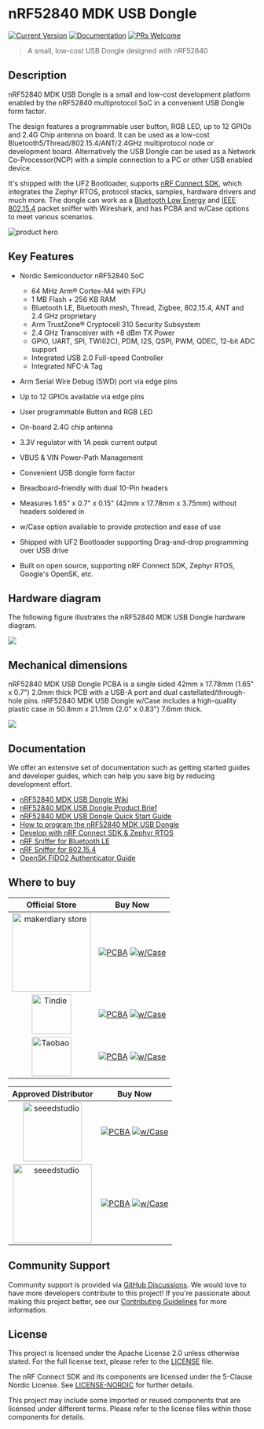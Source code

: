 # nRF52840 MDK USB Dongle
[![Current Version](https://img.shields.io/github/tag/makerdiary/nrf52840-mdk-usb-dongle.svg)](https://github.com/makerdiary/nrf52840-mdk-usb-dongle/tags)
[![Documentation](https://github.com/makerdiary/nrf52840-mdk-usb-dongle/actions/workflows/documentation.yml/badge.svg?branch=main)](https://wiki.makerdiary.com/nrf52840-mdk-usb-dongle)
[![PRs Welcome](https://img.shields.io/badge/PRs-welcome-brightgreen.svg?color=informational)](/.github/CONTRIBUTING.md)

> A small, low-cost USB Dongle designed with nRF52840

## Description

nRF52840 MDK USB Dongle is a small and low-cost development platform enabled by the nRF52840 multiprotocol SoC in a convenient USB Dongle form factor.

The design features a programmable user button, RGB LED, up to 12 GPIOs and 2.4G Chip antenna on board. It can be used as a low-cost Bluetooth5/Thread/802.15.4/ANT/2.4GHz multiprotocol node or development board. Alternatively the USB Dongle can be used as a Network Co-Processor(NCP) with a simple connection to a PC or other USB enabled device.

It's shipped with the UF2 Bootloader, supports [nRF Connect SDK][ncs-guide], which integrates the Zephyr RTOS, protocol stacks, samples, hardware drivers and much more. The dongle can work as a [Bluetooth Low Energy][ble-sniffer] and [IEEE 802.15.4][nrf802154-sniffer] packet sniffer with Wireshark, and has PCBA and w/Case options to meet various scenarios.

![product hero](./docs/assets/images/nrf52840dongle-hero.png)

## Key Features

* Nordic Semiconductor nRF52840 SoC

    - 64 MHz Arm® Cortex-M4 with FPU
    - 1 MB Flash + 256 KB RAM
    - Bluetooth LE, Bluetooth mesh, Thread, Zigbee, 802.15.4, ANT and 2.4 GHz proprietary
    - Arm TrustZone® Cryptocell 310 Security Subsystem
    - 2.4 GHz Transceiver with +8 dBm TX Power
    - GPIO, UART, SPI, TWI(I2C), PDM, I2S, QSPI, PWM, QDEC, 12-bit ADC support
    - Integrated USB 2.0 Full-speed Controller
    - Integrated NFC-A Tag

* Arm Serial Wire Debug (SWD) port via edge pins
* Up to 12 GPIOs available via edge pins
* User programmable Button and RGB LED
* On-board 2.4G chip antenna
* 3.3V regulator with 1A peak current output
* VBUS & VIN Power-Path Management
* Convenient USB dongle form factor
* Breadboard-friendly with dual 10-Pin headers
* Measures 1.65" x 0.7" x 0.15" (42mm x 17.78mm x 3.75mm) without headers soldered in
* w/Case option available to provide protection and ease of use
* Shipped with UF2 Bootloader supporting Drag-and-drop programming over USB drive
* Built on open source, supporting nRF Connect SDK, Zephyr RTOS, Google's OpenSK, etc.

## Hardware diagram

The following figure illustrates the nRF52840 MDK USB Dongle hardware diagram.

[![](./docs/assets/images/nrf52840-mdk-usb-dongle-pinout.png)][pinout-diagram]

## Mechanical dimensions

nRF52840 MDK USB Dongle PCBA is a single sided 42mm x 17.78mm (1.65" x 0.7") 2.0mm thick PCB with a USB-A port and dual castellated/through-hole pins. nRF52840 MDK USB Dongle w/Case includes a high-quality plastic case in 50.8mm x 21.1mm (2.0" x 0.83") 7.6mm thick.

![](./docs/assets/images/mechanical_specs.png)

## Documentation

We offer an extensive set of documentation such as getting started guides and developer guides, which can help you save big by reducing development effort.

* [nRF52840 MDK USB Dongle Wiki][wiki]
* [nRF52840 MDK USB Dongle Product Brief][product-brief]
* [nRF52840 MDK USB Dongle Quick Start Guide][quickstart]
* [How to program the nRF52840 MDK USB Dongle][programming]
* [Develop with nRF Connect SDK & Zephyr RTOS][ncs-guide]
* [nRF Sniffer for Bluetooth LE][ble-sniffer]
* [nRF Sniffer for 802.15.4][nrf802154-sniffer]
* [OpenSK FIDO2 Authenticator Guide][opensk]

## Where to buy

| Official Store | Buy Now |
|:--------------:|:-------:|
| <a href="https://makerdiary.com"><img alt="makerdiary store" display="inline" src="./docs/assets/images/makerdiary-store.png" width="160"></a> | [![PCBA](https://img.shields.io/badge/PCBA-AC2E45)](https://makerdiary.com/products/nrf52840-mdk-usb-dongle) [![w/Case](https://img.shields.io/badge/w%2FCase-AC452E)](https://makerdiary.com/products/nrf52840-mdk-usb-dongle-w-case) |
| <a href="https://www.tindie.com/stores/makerdiary/"><img alt="Tindie" display="inline" src="./docs/assets/images/tindie-store.png" width="80"></a> | [![PCBA](https://img.shields.io/badge/PCBA-AC2E45)](https://www.tindie.com/products/makerdiary/nrf52840-micro-dev-kit-usb-dongle) [![w/Case](https://img.shields.io/badge/w%2FCase-AC452E)](https://www.tindie.com/products/makerdiary/nrf52840-mdk-usb-dongle-w-case/) |
| <a href="https://zaowubang.taobao.com"><img alt="Taobao" display="inline" src="./docs/assets/images/taobao-store.png" width="80"></a> | [![PCBA](https://img.shields.io/badge/PCBA-AC2E45)](https://item.taobao.com/item.htm?spm=a1z10.1-c.w4004-2992523845.4.7e39796cobENAV&id=578378054977) [![w/Case](https://img.shields.io/badge/w%2FCase-AC452E)](https://item.taobao.com/item.htm?spm=a1z10.3-c.w4002-2992521588.13.629e3f9aZAbOdL&id=597968842403) |

| Approved Distributor | Buy Now |
|:--------------:|:-------:|
| <img alt="seeedstudio" display="inline" src="./docs/assets/images/amazon_logo.png" width="120"> | [![PCBA](https://img.shields.io/badge/PCBA-AC2E45)](https://www.amazon.com/gp/product/B07MJ12XLG) [![w/Case](https://img.shields.io/badge/w/Case-AC452E)](https://www.amazon.com/GeeekPi-nRF52840-MDK-Dongle-Case/dp/B07TSJHTSY) |
| <img alt="seeedstudio" display="inline" src="./docs/assets/images/seeedstudio.png" width="160"> | [![PCBA](https://img.shields.io/badge/PCBA-AC2E45)](https://www.seeedstudio.com/nRF52840-MDK-USB-Dongle-p-3184.html) [![w/Case](https://img.shields.io/badge/w/Case-AC452E)](https://www.seeedstudio.com/nRF52840-MDK-USB-Dongle-w-Case-p-4094.html) |

## Community Support

Community support is provided via [GitHub Discussions][discussions]. We would love to have more developers contribute to this project! If you're passionate about making this project better, see our [Contributing Guidelines][contributing] for more information.

## License

This project is licensed under the Apache License 2.0 unless otherwise stated. For the full license text, please refer to the [LICENSE](./LICENSE) file.

The nRF Connect SDK and its components are licensed under the 5-Clause Nordic License. See [LICENSE-NORDIC](./LICENSE-NORDIC) for further details.

This project may include some imported or reused components that are licensed under different terms. Please refer to the license files within those components for details.

[ncs-guide]: https://wiki.makerdiary.com/nrf52840-mdk-usb-dongle/guides/ncs
[ble-sniffer]: https://wiki.makerdiary.com/nrf52840-mdk-usb-dongle/guides/ble-sniffer
[nrf802154-sniffer]: https://wiki.makerdiary.com/nrf52840-mdk-usb-dongle/guides/nrf802154-sniffer
[pinout-diagram]: https://wiki.makerdiary.com/nrf52840-mdk-usb-dongle/assets/attachments/nrf52840-mdk-usb-dongle-pinout_v1_1.pdf
[wiki]: https://wiki.makerdiary.com/nrf52840-mdk-usb-dongle
[product-brief]: https://wiki.makerdiary.com/nrf52840-mdk-usb-dongle/introduction
[quickstart]: http://wiki.makerdiary.com/nrf52840-mdk-usb-dongle/getting-started
[programming]: http://wiki.makerdiary.com/nrf52840-mdk-usb-dongle/programming
[opensk]: http://wiki.makerdiary.com/nrf52840-mdk-usb-dongle/guides/opensk
[discussions]: https://github.com/makerdiary/nrf52840-mdk-usb-dongle/discussions
[contributing]: https://wiki.makerdiary.com/nrf52840-mdk-usb-dongle/CONTRIBUTING